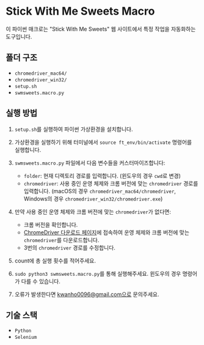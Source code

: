 # Stick With Me Sweets Macro

이 파이썬 매크로는 "Stick With Me Sweets" 웹 사이트에서 특정 작업을 자동화하는 도구입니다.

## 폴더 구조
- `chromedriver_mac64/`
- `chromedriver_win32/`
- `setup.sh`
- `swmsweets.macro.py`

## 실행 방법

1. `setup.sh`를 실행하여 파이썬 가상환경을 설치합니다.
2. 가상환경을 실행하기 위해 터미널에서 `source ft_env/bin/activate` 명령어를 실행합니다.
3. `swmsweets.macro.py` 파일에서 다음 변수들을 커스터마이즈합니다:
   - `folder`: 현재 디렉토리 경로를 입력합니다. (윈도우의 경우 `cwd`로 변경)
   - `chromedriver`: 사용 중인 운영 체제와 크롬 버전에 맞는 `chromedriver` 경로를 입력합니다. (macOS의 경우 `chromedriver_mac64/chromedriver`, Windows의 경우 `chromedriver_win32/chromedriver.exe`)
4. 만약 사용 중인 운영 체제와 크롬 버전에 맞는 `chromedriver`가 없다면:
   - 크롬 버전을 확인합니다.
   - [ChromeDriver 다운로드 페이지](https://sites.google.com/chromium.org/driver/downloads?authuser=0)에 접속하여 운영 체제와 크롬 버전에 맞는 `chromedriver`를 다운로드합니다.
   - 3번의 `chromedriver` 경로를 수정합니다.
5. count에 총 실행 횟수를 적어주세요.
6. `sudo python3 swmsweets.macro.py`를 통해 실행해주세요. 윈도우의 경우 명령어가 다를 수 있습니다.

0. 오류가 발생한다면 kwanho0096@gmail.com으로 문의주세요.

## 기술 스택
- `Python`
- `Selenium`